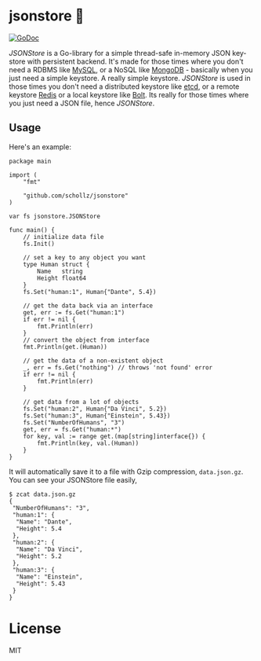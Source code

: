 # jsonstore  :convenience_store:

[![GoDoc](https://godoc.org/github.com/schollz/jsonstore?status.svg)](https://godoc.org/github.com/schollz/jsonstore)

*JSONStore* is a Go-library for a simple thread-safe in-memory JSON key-store with persistent backend.
It's made for those times where you don't need a RDBMS like [MySQL](https://www.mysql.com/),
or a NoSQL like [MongoDB](https://www.mongodb.com/) - basically when you just need a simple keystore.
A really simple keystore. *JSONStore* is used in those times you don't need a distributed keystore
like [etcd](https://coreos.com/etcd/docs/latest/), or
a remote keystore [Redis](https://redis.io/) or a local keystore like [Bolt](https://github.com/boltdb/bolt).
Its really for those times where you just need a JSON file, hence *JSONStore*.

## Usage

Here's an example:

```golang
package main

import (
	"fmt"

	"github.com/schollz/jsonstore"
)

var fs jsonstore.JSONStore

func main() {
	// initialize data file
	fs.Init()

	// set a key to any object you want
	type Human struct {
		Name   string
		Height float64
	}
	fs.Set("human:1", Human{"Dante", 5.4})

	// get the data back via an interface
	get, err := fs.Get("human:1")
	if err != nil {
		fmt.Println(err)
	}
	// convert the object from interface
	fmt.Println(get.(Human))

	// get the data of a non-existent object
	_, err = fs.Get("nothing") // throws 'not found' error
	if err != nil {
		fmt.Println(err)
	}

	// get data from a lot of objects
	fs.Set("human:2", Human{"Da Vinci", 5.2})
	fs.Set("human:3", Human{"Einstein", 5.43})
	fs.Set("NumberOfHumans", "3")
	get, err = fs.Get("human:*")
	for key, val := range get.(map[string]interface{}) {
		fmt.Println(key, val.(Human))
	}
}
```

It will automatically save it to a file with Gzip compression, `data.json.gz`.
You can see your JSONStore file easily,

```
$ zcat data.json.gz
{
 "NumberOfHumans": "3",
 "human:1": {
  "Name": "Dante",
  "Height": 5.4
 },
 "human:2": {
  "Name": "Da Vinci",
  "Height": 5.2
 },
 "human:3": {
  "Name": "Einstein",
  "Height": 5.43
 }
}
```

# License

MIT

